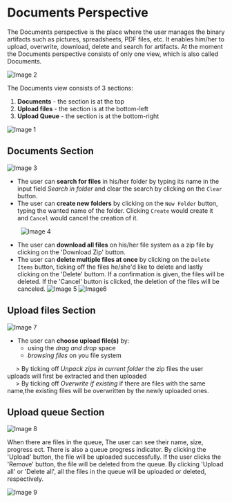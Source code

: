# Documents Perspective

The Documents perspective is the place where the user manages the binary artifacts such as pictures, spreadsheets, PDF files, etc. It enables him/her to upload, overwrite, download, delete and search for artifacts. 
At the moment the Documents perspective consists of only one view, which is also called Documents.

![Image 2](https://pbs.twimg.com/media/DwyY675XcAAXieB.jpg)

The Documents view consists of 3 sections:
1. **Documents** - the section is at the top
2. **Upload files** - the section is at the bottom-left
3. **Upload Queue** - the section is at the bottom-right

![Image 1](https://pbs.twimg.com/media/DwyY67_WoAAH6yI.jpg)

## Documents Section 

![Image 3](https://pbs.twimg.com/media/DwyY677W0AAZiAi.jpg)

- The user can **search for files** in his/her folder by typing its name in the input field *Search in folder* and clear the search by clicking on the `Clear` button.
- The user can **create new folders** by clicking on the `New Folder` button, typing the wanted name of the folder. Clicking `Create` would create it and `Cancel` would cancel the creation of it.

&nbsp;&nbsp;&nbsp;&nbsp;&nbsp;&nbsp;&nbsp;&nbsp;![Image 4](https://pbs.twimg.com/media/DwykOpbX0AExLSI.jpg)

- The user can **download all files** on his/her file system as a zip file by clicking on the 'Download Zip' button.
- The user can **delete multiple files at once** by clicking on the `Delete Items` button, ticking off the files he/she'd like to delete and lastly clicking on the 'Delete' buttom. If a confirmation is given, the files will be deleted. If the 'Cancel' button is clicked, the deletion of the files will be canceled. 
![Image 5](https://pbs.twimg.com/media/DwyY68CWkAEypsa.jpg)
![Image6](https://pbs.twimg.com/media/DwykOpbXgAIRy7G.jpg)

## Upload files Section

![Image 7](https://pbs.twimg.com/media/DwykOpbXgAEZUWO.jpg)

* The user can **choose upload file(s)** by:
  * using the *drag and drop* space
  * *browsing files* on you file system

&nbsp;&nbsp;&nbsp;&nbsp;&nbsp;> By ticking off *Unpack zips in current folder* the zip files the user uploads will first be extracted and then uploaded\
&nbsp;&nbsp;&nbsp;&nbsp;&nbsp;> By ticking off *Overwrite if existing* if there are files with the same name,the existing files will be overwritten by the newly uploaded ones. 

## Upload queue Section

![Image 8](https://pbs.twimg.com/media/DwykOpdX4AAmpqk.jpg)

When there are files in the queue, The user can see their name, size, progress ect. There is also a queue progress indicator. By clicking the 'Upload' button, the file will be uploaded successfully. If the user clicks the 'Remove' button, the file will be deleted from the queue.
By clicking 'Upload all' or 'Delete all', all the files in the queue will be uploaded or deleted, respectively.

![Image 9](https://pbs.twimg.com/media/DwywyCbX4AAnQJ_.jpg)

